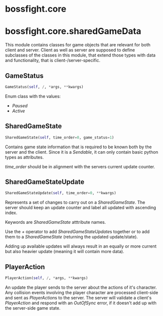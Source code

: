 <h1 id="bossfight.core">bossfight.core</h1>


<h1 id="bossfight.core.sharedGameData">bossfight.core.sharedGameData</h1>


This module contains classes for game objects that are relevant for both client and server.
Client as well as server are supposed to define subclasses of the classes in this module,
that extend those types with data and functionality, that is client-/server-specific.

<h2 id="bossfight.core.sharedGameData.GameStatus">GameStatus</h2>

```python
GameStatus(self, /, *args, **kwargs)
```

Enum class with the values:
- *Paused*
- *Active*

<h2 id="bossfight.core.sharedGameData.SharedGameState">SharedGameState</h2>

```python
SharedGameState(self, time_order=0, game_status=1)
```

Contains game state information that is required to be known both by the server and the client.
Since it is a *Sendable*, it can only contain basic python types as attributes.

*time_order* should be in alignment with the servers current update counter.

<h2 id="bossfight.core.sharedGameData.SharedGameStateUpdate">SharedGameStateUpdate</h2>

```python
SharedGameStateUpdate(self, time_order=0, **kwargs)
```

Represents a set of changes to carry out on a *SharedGameState*.
The server should keep an update counter and label all updated with ascending index.

Keywords are *SharedGameState* atttribute names.

Use the *+* operator to add *SharedGameStateUpdate*s together or to add them to a
*SharedGameState* (returning the updated update/state).

Adding up available updates will always result in an equally or more current but
also heavier update (meaning it will contain more data).

<h2 id="bossfight.core.sharedGameData.PlayerAction">PlayerAction</h2>

```python
PlayerAction(self, /, *args, **kwargs)
```

An update the player sends to the server about the actions of it's character.
Any collision events involving the player character are processed client-side and sent as
*PlayerAction*s to the server. The server will validate a client's *PlayerAction* and
respond with an *OutOfSync* error, if it doesn't add up with the server-side game state.

